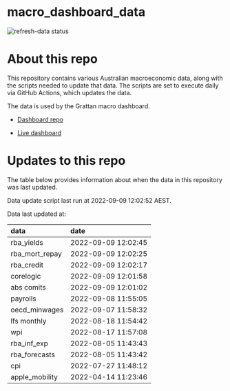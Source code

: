
<!-- README.md is generated from README.Rmd. Please edit that file -->

# macro\_dashboard\_data

<!-- badges: start -->

![refresh-data
status](https://github.com/grattan/macro_dashboard_data/workflows/refresh-data/badge.svg)

<!-- badges: end -->

# About this repo

This repository contains various Australian macroeconomic data, along
with the scripts needed to update that data. The scripts are set to
execute daily via GitHub Actions, which updates the data.

The data is used by the Grattan macro dashboard.

  - [Dashboard repo](https://github.com/grattan/macrodashboard)

  - [Live dashboard](https://mattcowgill.shinyapps.io/macrodashboard/)

# Updates to this repo

The table below provides information about when the data in this
repository was last updated.

Data update script last run at 2022-09-09 12:02:52 AEST.

Data last updated at:

| data             | date                |
| :--------------- | :------------------ |
| rba\_yields      | 2022-09-09 12:02:45 |
| rba\_mort\_repay | 2022-09-09 12:02:25 |
| rba\_credit      | 2022-09-09 12:02:17 |
| corelogic        | 2022-09-09 12:01:58 |
| abs comits       | 2022-09-09 12:01:02 |
| payrolls         | 2022-09-08 11:55:05 |
| oecd\_minwages   | 2022-09-07 11:58:32 |
| lfs monthly      | 2022-08-18 11:54:42 |
| wpi              | 2022-08-17 11:57:08 |
| rba\_inf\_exp    | 2022-08-05 11:43:43 |
| rba\_forecasts   | 2022-08-05 11:43:42 |
| cpi              | 2022-07-27 11:48:12 |
| apple\_mobility  | 2022-04-14 11:23:46 |
